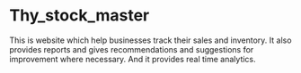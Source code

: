 # Thy_stock_master
This is website which help businesses track their sales and inventory. It also provides reports and gives recommendations and suggestions for improvement where necessary. And it provides real time analytics. 
